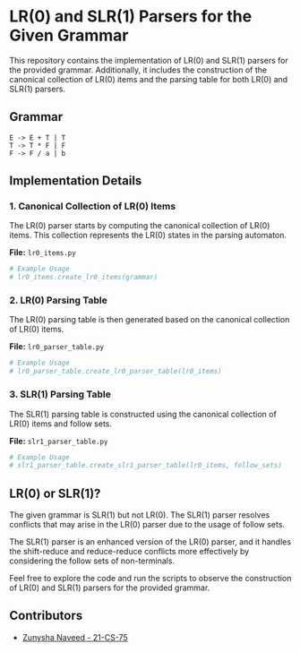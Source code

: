 # LR(0) and SLR(1) Parsers for the Given Grammar

This repository contains the implementation of LR(0) and SLR(1) parsers for the provided grammar. Additionally, it includes the construction of the canonical collection of LR(0) items and the parsing table for both LR(0) and SLR(1) parsers.

## Grammar

```plaintext
E -> E + T | T
T -> T * F | F
F -> F / a | b
```

## Implementation Details

### 1. Canonical Collection of LR(0) Items

The LR(0) parser starts by computing the canonical collection of LR(0) items. This collection represents the LR(0) states in the parsing automaton.

**File:** `lr0_items.py`

```python
# Example Usage
# lr0_items.create_lr0_items(grammar)
```

### 2. LR(0) Parsing Table

The LR(0) parsing table is then generated based on the canonical collection of LR(0) items.

**File:** `lr0_parser_table.py`

```python
# Example Usage
# lr0_parser_table.create_lr0_parser_table(lr0_items)
```

### 3. SLR(1) Parsing Table

The SLR(1) parsing table is constructed using the canonical collection of LR(0) items and follow sets.

**File:** `slr1_parser_table.py`

```python
# Example Usage
# slr1_parser_table.create_slr1_parser_table(lr0_items, follow_sets)
```

## LR(0) or SLR(1)?

The given grammar is SLR(1) but not LR(0). The SLR(1) parser resolves conflicts that may arise in the LR(0) parser due to the usage of follow sets.

The SLR(1) parser is an enhanced version of the LR(0) parser, and it handles the shift-reduce and reduce-reduce conflicts more effectively by considering the follow sets of non-terminals.

Feel free to explore the code and run the scripts to observe the construction of LR(0) and SLR(1) parsers for the provided grammar.

## Contributors

- [Zunysha Naveed - 21-CS-75]()